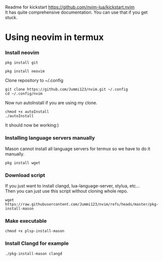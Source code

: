 Readme for kickstart https://github.com/nvim-lua/kickstart.nvim  
It has quite comprehensive documentation. You can use that if you get stuck.

# Using neovim in termux

### Install neovim
```
pkg install git
```
```
pkg install neovim
```
Clone repository to ~/.config
```
git clone https://github.com/Jummi123/nvim.git ~/.config
cd ~/.config/nvim
```
Now run autoInstall if you are using my clone.
```
chmod +x autoInstall
./autoInstall
```
It should now be working:)
### Installing language servers manually
Mason cannot install all language servers for termux so we have to do it manually.
```
pkg install wget
```
### Download script
If you just want to install clangd, lua-language-server, stylua, etc...  
Then you can just use this script without cloning whole repo. 
```
wget https://raw.githubusercontent.com/Jummi123/nvim/refs/heads/master/pkg-install-mason
```

### Make executable
```
chmod +x plsp-install-mason
```
### Install Clangd for example
```
./pkg-install-mason clangd
```

